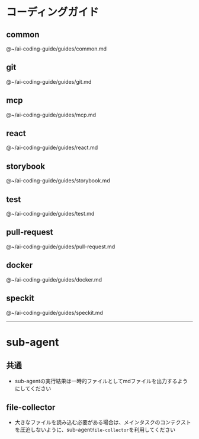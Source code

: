 # コーディングガイド

## common
@~/ai-coding-guide/guides/common.md

## git
@~/ai-coding-guide/guides/git.md

## mcp
@~/ai-coding-guide/guides/mcp.md

## react
@~/ai-coding-guide/guides/react.md

## storybook
@~/ai-coding-guide/guides/storybook.md

## test
@~/ai-coding-guide/guides/test.md

## pull-request
@~/ai-coding-guide/guides/pull-request.md

## docker
@~/ai-coding-guide/guides/docker.md

## speckit
@~/ai-coding-guide/guides/speckit.md

---

# sub-agent

## 共通
- sub-agentの実行結果は一時的ファイルとしてmdファイルを出力するようにしてください

## file-collector
- 大きなファイルを読み込む必要がある場合は、メインタスクのコンテクストを圧迫しないように、sub-agent`file-collector`を利用してください
